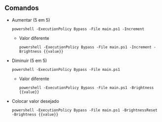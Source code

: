 ## Comandos
 - Aumentar (5 em 5)
    ```
    powershell -ExecutionPolicy Bypass -File main.ps1 -Increment
    ```
    - Valor diferente
      ```
      powershell -ExecutionPolicy Bypass -File main.ps1 -Increment -Brightness {{value}}
      ```
 - Diminuir (5 em 5)
   ```
   powershell -ExecutionPolicy Bypass -File main.ps1
   ```
   - Valor diferente
     ```
     powershell -ExecutionPolicy Bypass -File main.ps1 -Brightness {{value}}
     ```
 - Colocar valor desejado
     ```
     powershell -ExecutionPolicy Bypass -File main.ps1 -BrightnessReset -Brightness {{value}}
     ```
